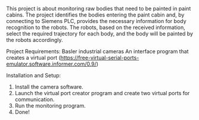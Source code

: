 This project is about monitoring raw bodies that need to be painted in paint cabins.
The project identifies the bodies entering the paint cabin and, by connecting to Siemens PLC, provides the necessary information for body recognition to the robots.
The robots, based on the received information, select the required trajectory for each body, and the body will be painted by the robots accordingly.

Project Requirements:
Basler industrial cameras
An interface program that creates a virtual port (https://free-virtual-serial-ports-emulator.software.informer.com/0.9/)

Installation and Setup:
1. Install the camera software.
2. Launch the virtual port creator program and create two virtual ports for communication.
3. Run the monitoring program.
4. Done!
